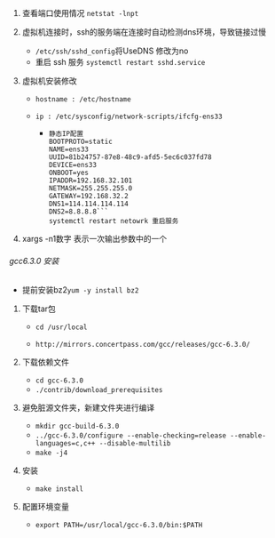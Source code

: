 1. 查看端口使用情况	`netstat -lnpt`

2. 虚拟机连接时，ssh的服务端在连接时自动检测dns环境，导致链接过慢

   + `/etc/ssh/sshd_config`将UseDNS 修改为no
   + 重启 ssh 服务 `systemctl restart sshd.service`

3. 虚拟机安装修改

   + `hostname : /etc/hostname`

   + `ip : /etc/sysconfig/network-scripts/ifcfg-ens33 ` 

     + ```TYPE=Ethernet
       静态IP配置
       BOOTPROTO=static
       NAME=ens33
       UUID=81b24757-87e8-48c9-afd5-5ec6c037fd78
       DEVICE=ens33
       ONBOOT=yes
       IPADDR=192.168.32.101
       NETMASK=255.255.255.0
       GATEWAY=192.168.32.2
       DNS1=114.114.114.114
       DNS2=8.8.8.8```
       systemctl restart netowrk 重启服务
       ```

4. xargs -n1数字 表示一次输出参数中的一个

###### gcc6.3.0 安装

+ 提前安装bz2`yum -y install bz2`

1. 下载tar包

   + `cd /usr/local`

   + `http://mirrors.concertpass.com/gcc/releases/gcc-6.3.0/`

2. 下载依赖文件

   + `cd gcc-6.3.0`
   + `./contrib/download_prerequisites`

3. 避免脏源文件夹，新建文件夹进行编译

   + `mkdir gcc-build-6.3.0`
   + `../gcc-6.3.0/configure --enable-checking=release --enable-languages=c,c++ --disable-multilib`
   + `make -j4 `

4. 安装

   + `make install`

5. 配置环境变量

   + `export PATH=/usr/local/gcc-6.3.0/bin:$PATH`

